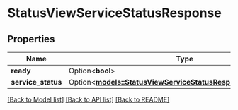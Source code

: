 # StatusViewServiceStatusResponse

## Properties

Name | Type | Description | Notes
------------ | ------------- | ------------- | -------------
**ready** | Option<**bool**> |  | [optional]
**service_status** | Option<[**models::StatusViewServiceStatusResponseServiceStatus**](StatusViewServiceStatusResponseServiceStatus.md)> |  | [optional]

[[Back to Model list]](../README.md#documentation-for-models) [[Back to API list]](../README.md#documentation-for-api-endpoints) [[Back to README]](../README.md)


